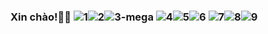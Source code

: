### Xin chào!👨‍💻 ![1](https://user-images.githubusercontent.com/79132487/123824059-e8f11e00-d927-11eb-9b5d-82c1d183f99b.png)![2](https://user-images.githubusercontent.com/79132487/123824338-25247e80-d928-11eb-8ce2-474b8657258a.png)![3-mega](https://user-images.githubusercontent.com/79132487/123824353-2a81c900-d928-11eb-9243-89dd320b4290.png)  ![4](https://user-images.githubusercontent.com/79132487/123824132-f7d7d080-d927-11eb-8e44-343676afa93c.png)![5](https://user-images.githubusercontent.com/79132487/123824395-353c5e00-d928-11eb-919c-5d225ade8a13.png)![6](https://user-images.githubusercontent.com/79132487/123824429-3bcad580-d928-11eb-8770-7adafa79e1c7.png)  ![7](https://user-images.githubusercontent.com/79132487/123824148-fc03ee00-d927-11eb-9690-1302f42d9f72.png)![8](https://user-images.githubusercontent.com/79132487/123824470-45543d80-d928-11eb-87b1-89eeab609e25.png)![9](https://user-images.githubusercontent.com/79132487/123824491-49805b00-d928-11eb-9117-3aa948b510a5.png)



<!--
**trunghng/trunghng** is a ✨ _special_ ✨ repository because its `README.md` (this file) appears on your GitHub profile.

Here are some ideas to get you started:

- 🔭 I’m currently working on ...
- 🌱 I’m currently learning ...
- 👯 I’m looking to collaborate on ...
- 🤔 I’m looking for help with ...
- 💬 Ask me about ...
- 📫 How to reach me: ...
- 😄 Pronouns: ...
- ⚡ Fun fact: ...
-->
